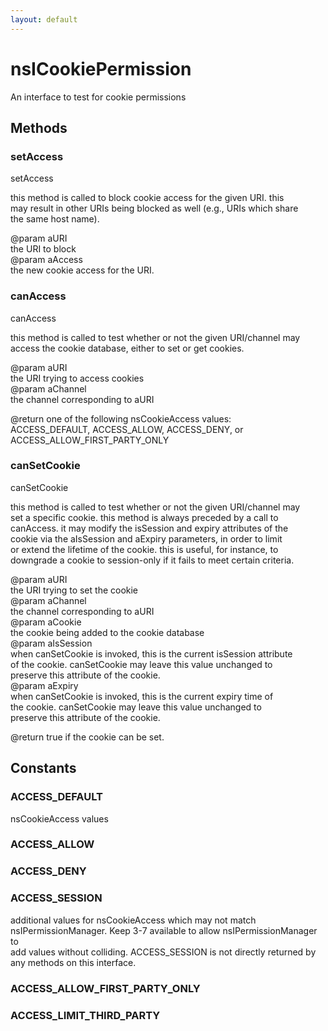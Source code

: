 ```yaml
---
layout: default
---
```


# nsICookiePermission #
  
An interface to test for cookie permissions  
  

## Methods ##

### setAccess ###
  
setAccess  
  
this method is called to block cookie access for the given URI.  this  
may result in other URIs being blocked as well (e.g., URIs which share  
the same host name).  
  
@param aURI  
       the URI to block  
@param aAccess  
       the new cookie access for the URI.  
  

### canAccess ###
  
canAccess  
  
this method is called to test whether or not the given URI/channel may  
access the cookie database, either to set or get cookies.  
  
@param aURI  
       the URI trying to access cookies  
@param aChannel  
       the channel corresponding to aURI  
  
@return one of the following nsCookieAccess values:  
        ACCESS_DEFAULT, ACCESS_ALLOW, ACCESS_DENY, or  
        ACCESS_ALLOW_FIRST_PARTY_ONLY  
  

### canSetCookie ###
  
canSetCookie  
  
this method is called to test whether or not the given URI/channel may  
set a specific cookie.  this method is always preceded by a call to  
canAccess. it may modify the isSession and expiry attributes of the  
cookie via the aIsSession and aExpiry parameters, in order to limit  
or extend the lifetime of the cookie. this is useful, for instance, to  
downgrade a cookie to session-only if it fails to meet certain criteria.  
  
@param aURI  
       the URI trying to set the cookie  
@param aChannel  
       the channel corresponding to aURI  
@param aCookie  
       the cookie being added to the cookie database  
@param aIsSession  
       when canSetCookie is invoked, this is the current isSession attribute  
       of the cookie. canSetCookie may leave this value unchanged to  
       preserve this attribute of the cookie.  
@param aExpiry  
       when canSetCookie is invoked, this is the current expiry time of  
       the cookie. canSetCookie may leave this value unchanged to  
       preserve this attribute of the cookie.  
  
@return true if the cookie can be set.  
  

## Constants ##

### ACCESS_DEFAULT ###
  
nsCookieAccess values  
  

### ACCESS_ALLOW ###

### ACCESS_DENY ###

### ACCESS_SESSION ###
  
additional values for nsCookieAccess which may not match  
nsIPermissionManager. Keep 3-7 available to allow nsIPermissionManager to  
add values without colliding. ACCESS_SESSION is not directly returned by  
any methods on this interface.  
  

### ACCESS_ALLOW_FIRST_PARTY_ONLY ###

### ACCESS_LIMIT_THIRD_PARTY ###
